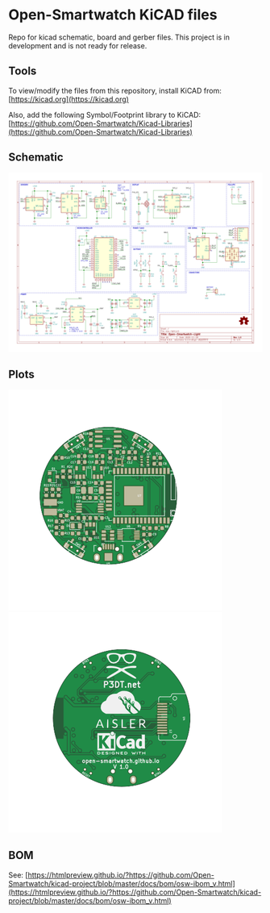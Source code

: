 # Open-Smartwatch KiCAD files

Repo for kicad schematic, board and gerber files. This project is in development and is not ready for release.

## Tools

To view/modify the files from this repository, install KiCAD from: [https://kicad.org](https://kicad.org)

Also, add the following Symbol/Footprint library to KiCAD: [https://github.com/Open-Smartwatch/Kicad-Libraries](https://github.com/Open-Smartwatch/Kicad-Libraries)

## Schematic
[![Schematic](docs/img/osw-light-schematic.svg)](docs/osw-schematic.pdf)

## Plots
[![front](docs/img/osw-light-top.svg)](docs/img/osw-top.svg)
[![bottom](docs/img/osw-light-bottom.svg)](docs/img/osw-bottom.svg)

## BOM

See: [https://htmlpreview.github.io/?https://github.com/Open-Smartwatch/kicad-project/blob/master/docs/bom/osw-ibom_v.html](https://htmlpreview.github.io/?https://github.com/Open-Smartwatch/kicad-project/blob/master/docs/bom/osw-ibom_v.html)
